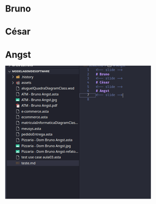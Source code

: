 <!-- slide -->
# Bruno
<!-- slide -->
# César
<!-- slide -->
# Angst
<!-- slide -->
![](2020-09-05-10-57-56.png)
